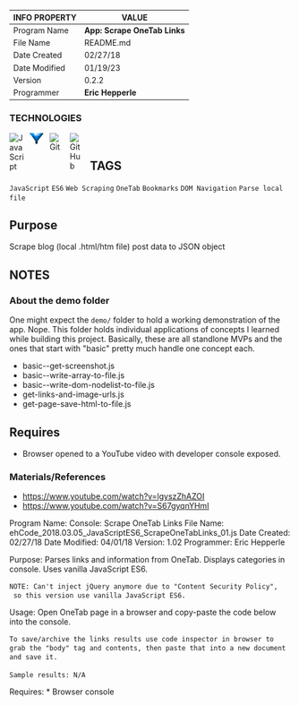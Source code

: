 | INFO PROPERTY | VALUE                                  |
| ------------- | -------------------------------------- |
| Program Name  | **App: Scrape OneTab Links** |
| File Name     | README.md                              |
| Date Created  | 02/27/18                               |
| Date Modified | 01/19/23                               |
| Version       | 0.2.2                                  |
| Programmer    | **Eric Hepperle**                      |

### TECHNOLOGIES

<img align="left" alt="JavaScript" title="JavaScript" width="26px" src="https://cdn.jsdelivr.net/gh/devicons/devicon/icons/javascript/javascript-original.svg" style="padding-right:10px;" />

<img align="left" alt="JavaScript" title="JavaScript" width="26px" src="./img/logoPic_onetab_02.png" style="padding-right:10px;" />

<img align="left" alt="Git" title="Git" width="26px" src="https://cdn.jsdelivr.net/gh/devicons/devicon/icons/git/git-original.svg" style="padding-right:10px;" />

<img align="left" alt="GitHub" title="GitHub" width="26px" src="https://user-images.githubusercontent.com/3369400/139448065-39a229ba-4b06-434b-bc67-616e2ed80c8f.png" style="padding-right:10px;" />

<br>

## TAGS
`JavaScript` `ES6` `Web Scraping` `OneTab` `Bookmarks` `DOM Navigation` `Parse local file`

## Purpose

Scrape blog (local .html/htm file) post data to JSON object
    
## NOTES
### About the demo folder
One might expect the `demo/` folder to hold a working demonstration of the app. Nope. This folder holds individual applications of concepts I learned while building this project. Basically, these are all standlone MVPs and the ones that start with "basic" pretty much handle one concept each.

- basic--get-screenshot.js
- basic--write-array-to-file.js
- basic--write-dom-nodelist-to-file.js
- get-links-and-image-urls.js
- get-page-save-html-to-file.js

## Requires
* Browser opened to a YouTube video with developer console exposed.
    
### Materials/References

- https://www.youtube.com/watch?v=lgyszZhAZOI
- https://www.youtube.com/watch?v=S67gyqnYHmI


Program Name:   Console: Scrape OneTab Links
File Name:      ehCode_2018.03.05_JavaScriptES6_ScrapeOneTabLinks_01.js
Date Created:   02/27/18
Date Modified:  04/01/18
Version:        1.02
Programmer:     Eric Hepperle

Purpose: Parses links and information from OneTab.
	Displays categories in console. Uses vanilla JavaScript ES6. 
	
	NOTE: Can't	inject jQuery anymore due to "Content Security Policy",
	 so this version use vanilla JavaScript ES6.

Usage: Open OneTab page in a browser and copy-paste the code below
	into the console.

	To save/archive the links results use code inspector in browser to
    grab the "body" tag and contents, then paste that into a new document
    and save it.	
	
    Sample results: N/A	

Requires: 
	* Browser console